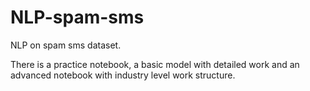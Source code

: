 # NLP-spam-sms

NLP  on spam sms dataset. 

There is a practice notebook, a basic model with detailed work and an advanced notebook with industry level work structure.

